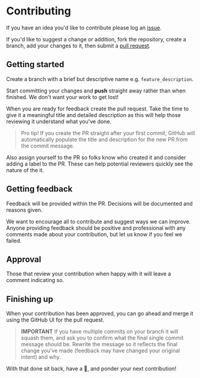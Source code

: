 # Contributing

If you have an idea you'd like to contribute please log an [issue](https://help.github.com/en/articles/about-issues).

If you'd like to suggest a change or addition, fork the repository, create a branch, add your changes to it, then submit a [pull request](https://help.github.com/en/articles/about-pull-requests).

## Getting started

Create a branch with a brief but descriptive name e.g. `feature_description`.

Start committing your changes and **push** straight away rather than when finished. We don't want your work to get lost!

When you are ready for feedback create the pull request. Take the time to give it a meaningful title and detailed description as this will help those reviewing it understand what you've done.

> Pro tip! If you create the PR straight after your first commit, GitHub will automatically populate the title and description for the new PR from the commit message.

Also assign yourself to the PR so folks know who created it and consider adding a label to the PR. These can help potential reviewers quickly see the nature of the it.

## Getting feedback

Feedback will be provided within the PR. Decisions will be documented and reasons given.

We want to encourage all to contribute and suggest ways we can improve. Anyone providing feedback should be positive and professional with any comments made about your contribution, but let us know if you feel we failed.

## Approval

Those that review your contribution when happy with it will leave a comment indicating so. 

## Finishing up

When your contribution has been approved, you can go ahead and merge it using the GitHub UI for the pull request.

> **IMPORTANT** If you have multiple commits on your branch it will squash them, and ask you to confirm what the final single commit message should be. Rewrite the message so it reflects the final change you've made (feedback may have changed your original intent) and why.

With that done sit back, have a 🍹, and ponder your next contribution!
